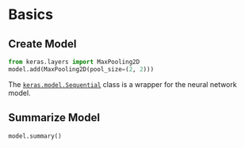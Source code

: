 # Basics

## Create Model

```python
from keras.layers import MaxPooling2D
model.add(MaxPooling2D(pool_size=(2, 2)))
```

The [`keras.model.Sequential`](https://keras.io/models/sequential/) class is a wrapper for the neural network model.

## Summarize Model

```python
model.summary()
```

